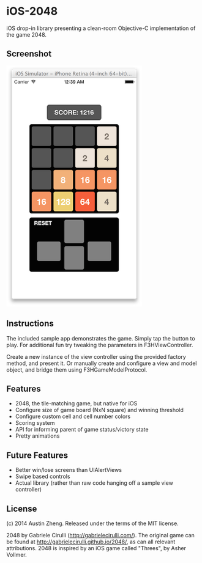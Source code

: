 iOS-2048
================

iOS drop-in library presenting a clean-room Objective-C implementation of the game 2048.

Screenshot
----------
![Screenshot](screenshots/ss1.png?raw=true)

Instructions
------------
The included sample app demonstrates the game. Simply tap the button to play. For additional fun try tweaking the parameters in F3HViewController.

Create a new instance of the view controller using the provided factory method, and present it. Or manually create and configure a view and model object, and bridge them using F3HGameModelProtocol.

Features
--------
- 2048, the tile-matching game, but native for iOS
- Configure size of game board (NxN square) and winning threshold
- Configure custom cell and cell number colors
- Scoring system
- API for informing parent of game status/victory state
- Pretty animations

Future Features
---------------
- Better win/lose screens than UIAlertViews
- Swipe based controls
- Actual library (rather than raw code hanging off a sample view controller)

License
-------
(c) 2014 Austin Zheng. Released under the terms of the MIT license.

2048 by Gabriele Cirulli (http://gabrielecirulli.com/). The original game can be found at http://gabrielecirulli.github.io/2048/, as can all relevant attributions. 2048 is inspired by an iOS game called "Threes", by Asher Vollmer.
